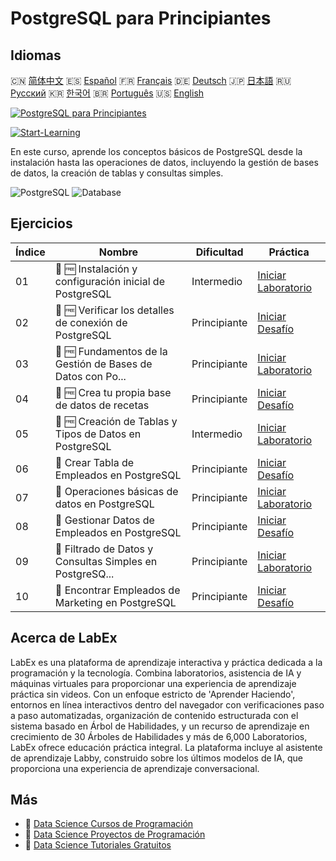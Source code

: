 # PostgreSQL para Principiantes

## Idiomas

🇨🇳 [简体中文](README_zh.md) 🇪🇸 [Español](README_es.md) 🇫🇷 [Français](README_fr.md) 🇩🇪 [Deutsch](README_de.md) 🇯🇵 [日本語](README_ja.md) 🇷🇺 [Русский](README_ru.md) 🇰🇷 [한국어](README_ko.md) 🇧🇷 [Português](README_pt.md) 🇺🇸 [English](README.md) 

[![PostgreSQL para Principiantes](https://cover-creator.labex.io/postgresql-for-beginners.png?lang=es)](https://labex.io/es/courses/postgresql-for-beginners)

[![Start-Learning](https://img.shields.io/badge/Start-Learning-whitesmoke?style=for-the-badge)](https://labex.io/es/courses/postgresql-for-beginners)

En este curso, aprende los conceptos básicos de PostgreSQL desde la instalación hasta las operaciones de datos, incluyendo la gestión de bases de datos, la creación de tablas y consultas simples.

![PostgreSQL](https://img.shields.io/badge/PostgreSQL-whitesmoke?style=for-the-badge&logo=postgresql)
![Database](https://img.shields.io/badge/Database-whitesmoke?style=for-the-badge&logo=database)


## Ejercicios

|   Índice | Nombre                                                      | Dificultad   | Práctica                                                                                                                                          |
|----------|-------------------------------------------------------------|--------------|---------------------------------------------------------------------------------------------------------------------------------------------------|
|       01 | 📖 🆓 Instalación y configuración inicial de PostgreSQL     | Intermedio   | <a target='_blank' href='https://labex.io/es/tutorials/postgresql-installation-and-initial-setup-of-postgresql-550900'>Iniciar Laboratorio</a>    |
|       02 | 🎯 🆓 Verificar los detalles de conexión de PostgreSQL      | Principiante | <a target='_blank' href='https://labex.io/es/tutorials/postgresql-verify-postgresql-connection-details-551083'>Iniciar Desafío</a>                |
|       03 | 📖 🆓 Fundamentos de la Gestión de Bases de Datos con Po... | Principiante | <a target='_blank' href='https://labex.io/es/tutorials/postgresql-database-management-basics-with-postgresql-550899'>Iniciar Laboratorio</a>      |
|       04 | 🎯 🆓 Crea tu propia base de datos de recetas               | Principiante | <a target='_blank' href='https://labex.io/es/tutorials/postgresql-create-your-own-recipe-database-551100'>Iniciar Desafío</a>                     |
|       05 | 📖 🆓 Creación de Tablas y Tipos de Datos en PostgreSQL     | Intermedio   | <a target='_blank' href='https://labex.io/es/tutorials/postgresql-postgresql-table-creation-and-data-types-550901'>Iniciar Laboratorio</a>        |
|       06 | 🎯  Crear Tabla de Empleados en PostgreSQL                  | Principiante | <a target='_blank' href='https://labex.io/es/tutorials/postgresql-create-employee-table-in-postgresql-551115'>Iniciar Desafío</a>                 |
|       07 | 📖  Operaciones básicas de datos en PostgreSQL              | Principiante | <a target='_blank' href='https://labex.io/es/tutorials/postgresql-basic-data-operations-in-postgresql-550897'>Iniciar Laboratorio</a>             |
|       08 | 🎯  Gestionar Datos de Empleados en PostgreSQL              | Principiante | <a target='_blank' href='https://labex.io/es/tutorials/postgresql-manage-employee-data-in-postgresql-551130'>Iniciar Desafío</a>                  |
|       09 | 📖  Filtrado de Datos y Consultas Simples en PostgreSQ...   | Principiante | <a target='_blank' href='https://labex.io/es/tutorials/postgresql-data-filtering-and-simple-queries-in-postgresql-550898'>Iniciar Laboratorio</a> |
|       10 | 🎯  Encontrar Empleados de Marketing en PostgreSQL          | Principiante | <a target='_blank' href='https://labex.io/es/tutorials/postgresql-find-marketing-employees-in-postgresql-551146'>Iniciar Desafío</a>              |

## Acerca de LabEx

LabEx es una plataforma de aprendizaje interactiva y práctica dedicada a la programación y la tecnología. Combina laboratorios, asistencia de IA y máquinas virtuales para proporcionar una experiencia de aprendizaje práctica sin videos. Con un enfoque estricto de 'Aprender Haciendo', entornos en línea interactivos dentro del navegador con verificaciones paso a paso automatizadas, organización de contenido estructurada con el sistema basado en Árbol de Habilidades, y un recurso de aprendizaje en crecimiento de 30 Árboles de Habilidades y más de 6,000 Laboratorios, LabEx ofrece educación práctica integral. La plataforma incluye al asistente de aprendizaje Labby, construido sobre los últimos modelos de IA, que proporciona una experiencia de aprendizaje conversacional.

## Más

- 🔗 [Data Science Cursos de Programación](https://github.com/labex-labs/awesome-programming-courses)
- 🔗 [Data Science Proyectos de Programación](https://github.com/labex-labs/awesome-programming-projects)
- 🔗 [Data Science Tutoriales Gratuitos](https://github.com/labex-labs/data-science-free-tutorials)

